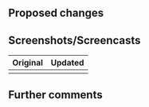 <!-- Thanks for sending a pull request! It's really great that you make it here. Please make sure you follow our contribution guidelines. -->

## Proposed changes
<!-- Describe your changes here to communicate to the maintainers (using a list of changes might be a great idea). If your pull request is connected to an open issue, add a line in your PR's description that says `Fixes #123`, where `#123` is the number of the issue you're fixing. -->


## Screenshots/Screencasts
<!-- It'd be even better if you showed us how your changes work. You can fill out the table below or do as you see fit. -->

| Original          | Updated              |
| ----------------- | -------------------- |
| <!-- An image --> | <!-- Another one --> |


## Further comments
<!-- Is there anything else you didn't tell us (the story about how the idea came to you, why you chose this method, or anything you still cannot overcome…)? -->

<!-- 💗 Thank you! -->
